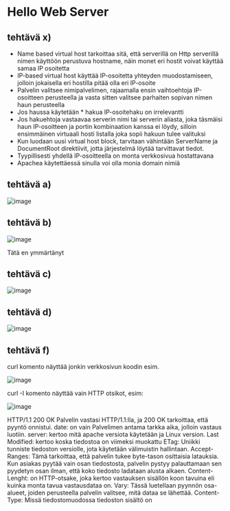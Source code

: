# Hello Web Server

## tehtävä x)

- Name based virtual host tarkoittaa sitä, että serverillä on Http serverillä nimen käyttöön perustuva hostname, näin monet eri hostit voivat käyttää samaa IP osoitetta
- IP-based virtual host käyttää IP-osoitetta yhteyden muodostamiseen, jolloin jokaisella eri hostilla pitää olla eri IP-osoite
- Palvelin valitsee nimipalvelimen, rajaamalla ensin vaihtoehtoja IP-osoitteen perusteella ja vasta sitten valitsee parhaiten sopivan nimen haun perusteella
- Jos haussa käytetään * hakua IP-osoitehaku on irrelevantti
- Jos hakuehtoja vastaavaa serverin nimi tai serverin aliasta, joka täsmäisi haun IP-osoitteen ja portin kombinaation kanssa ei löydy, silloin ensimmäinen virtuaali hosti listalla joka sopii hakuun tulee valituksi
- Kun luodaan uusi virtual host block, tarvitaan vähintään ServerName ja DocumentRoot direktiivit, jotta järjestelmä löytää tarvittavat tiedot.
- Tyypillisesti yhdellä IP-osoitteella on monta verkkosivua hostattavana
- Apachea käytettäessä sinulla voi olla monia domain nimiä

## tehtävä a)

![image](https://github.com/user-attachments/assets/77218541-a153-46da-953c-885303c2e32d)

## tehtävä b)

![image](https://github.com/user-attachments/assets/49548738-31bc-476c-a59f-4e7ecddc1599)

Tätä en ymmärtänyt

## tehtävä c)

![image](https://github.com/user-attachments/assets/8dd6941c-208c-4305-8afb-2b5a89dc6b10)

## tehtävä d)


![image](https://github.com/user-attachments/assets/64d27837-2905-4959-82d7-183d448547f1)

## tehtävä f)

curl komento näyttää jonkin verkkosivun koodin esim.


![image](https://github.com/user-attachments/assets/90d750a1-c0b4-450e-aae6-138e5ad1cc56)

curl -I komento näyttää vain HTTP otsikot, esim:

![image](https://github.com/user-attachments/assets/851e9f16-d723-4f4b-b4fe-1dbba6887fac)

HTTP/1.1 200 OK Palvelin vastasi HTTP/1.1:lla, ja 200 OK tarkoittaa, että pyyntö onnistui.
date: on vain Palvelimen antama tarkka aika, jolloin vastaus luotiin.
server: kertoo mitä apache versiota käytetään ja Linux version.
Last Modified: kertoo koska tiedostoa on viimeksi muokattu
ETag: Uniikki tunniste tiedoston versiolle, jota käytetään välimuistin hallintaan.
Accept-Ranges: Tämä tarkoittaa, että palvelin tukee byte-tason osittaisia latauksia. Kun asiakas pyytää vain osan tiedostosta, palvelin pystyy palauttamaan sen pyydetyn osan ilman,
että koko tiedosto ladataan alusta alkaen.
Content-Lenght: on HTTP-otsake, joka kertoo vastauksen sisällön koon tavuina eli kuinka monta tavua vastausdataa on.
Vary: Tässä luetellaan pyynnön osa-alueet, joiden perusteella palvelin valitsee, mitä dataa se lähettää.
Content-Type: Missä tiedostomuodossa tiedoston sisältö on






